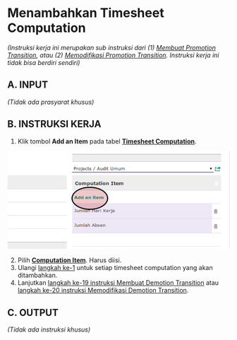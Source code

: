 # Menambahkan Timesheet Computation

*(Instruksi kerja ini merupakan sub instruksi dari (1) [Membuat Promotion Transition](./membuat.md), atau (2) [Memodifikasi Promotion Transition](./modifikasi.md). Instruksi kerja ini tidak bisa berdiri sendiri)*

## A. INPUT

*(Tidak ada prasyarat khusus)*

## B. INSTRUKSI KERJA

1. <a name="l1">Klik</a> tombol **Add an Item** pada tabel [**Timesheet Computation**](./penjelasan.md#tabel-timesheet-computation).

![](../../img/promotion-transition/tombol-add-timesheet-computation.png)

2. Pilih **[Computation Item](./penjelasan.md#field-transisi-computation-item)**. Harus diisi.
3. Ulangi [langkah ke-1](#l1) untuk setiap timesheet computation yang akan ditambahkan.
4. Lanjutkan [langkah ke-19 instruksi Membuat Demotion Transition](./membuat.md#l19) atau [langkah ke-20 instruksi Memodifikasi Demotion Transition](./modifikasi.md#l20).

## C. OUTPUT

*(Tidak ada instruksi khusus)*
